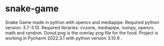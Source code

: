 # snake-game
Snake Game made in python with opencv and mediapipe.
Required python version: 3.7-3.10.
Required libraries: cvzone, mediapipe, numpy, opencv, math and random.
Donut.png is the overlay png file for the food. 
Project is working in Pycharm 2022.3.1 with python version 3.10.9 .
